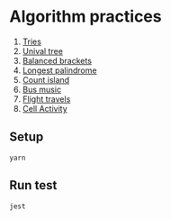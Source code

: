 # Algorithm practices

1. [Tries](/tries/index.test.js)
1. [Unival tree](/unival-tree/index.test.js)
1. [Balanced brackets](/balanced-brackets/index.test.js)
1. [Longest palindrome](/longest-palindrome/index.test.js)
1. [Count island](/count-island/index.test.js)
1. [Bus music](/bus-music/index.test.js)
1. [Flight travels](/flight-travels/index.test.js)
1. [Cell Activity](/cell-activity/index.test.js)

## Setup
```
yarn
```

## Run test
```
jest
```